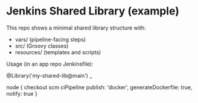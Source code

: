 # Jenkins Shared Library (example)


This repo shows a minimal shared library structure with:
- vars/ (pipeline-facing steps)
- src/ (Groovy classes)
- resources/ (templates and scripts)


Usage (in an app repo Jenkinsfile):

@Library('my-shared-lib@main') _

node {
  checkout scm
  ciPipeline publish: 'docker', generateDockerfile: true, notify: true
}
